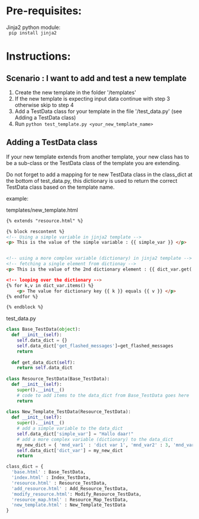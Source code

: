 Pre-requisites:
===============
Jinja2 python module:</br>
<code> pip install jinja2 </code>


Instructions:
=============
Scenario : I want to add and test a new template
-------------------------------------------------
1. Create the new template in the folder '/templates'
2. If the new template is expecting input data continue with step 3 otherwise skip to step 4
3. Add a TestData class for your template in the file '/test_data.py' (see Adding a TestData class)
4. Run `python test_template.py <your_new_template_name>`

Adding a TestData class
-----------------------
If your new template extends from another template, your new class has to be a sub-class or the TestData class of the template you are extending.

Do not forget to add a mapping for te new TestData class in the class_dict at the bottom of test_data.py,
this dictionary is used to return the correct TestData class based on the template name.



example:

templates/new_template.html
```html
{% extends "resource.html" %}

{% block rescontent %}
<!-- Using a simple variable in jinja2 template -->
<p> This is the value of the simple variable : {{ simple_var }} </p>


<!-- using a more complex variable (dictionary) in jinja2 template -->
<!-- fetching a single element from dictionay -->
<p> This is the value of the 2nd dictionary element : {{ dict_var.get('mnd_var2') }} </p

<!-- looping over the dictionary -->
{% for k,v in dict_var.items() %}
	<p> The value for dictionary key {{ k }} equals {{ v }} </p>
{% endfor %}

{% endblock %}
```


test_data.py

```python
class Base_TestData(object):
  def __init__(self):
    self.data_dict = {}
    self.data_dict['get_flashed_messages']=get_flashed_messages
    return
		
  def get_data_dict(self):
    return self.data_dict
    
class Resource_TestData(Base_TestData):
  def __init__(self):
    super().__init__()
    # code to add items to the data_dict from Base_TestData goes here
    return
    
class New_Template_TestData(Resource_TestData):
  def __init__(self):
    super().__init__()
    # add a simple variable to the data_dict
    self.data_dict['simple_var'] = "Hallo daar!"
    # add a more complex variable (dictionary) to the data_dict
    my_new_dict = { 'mnd_var1' : 'dict var 1', 'mnd_var2' : 3, 'mnd_var3' : 3.5 }
    self.data_dict['dict_var'] = my_new_dict
    return

class_dict = {
  'base.html' : Base_TestData,
  'index.html' : Index_TestData,
  'resource.html' : Resource_TestData,
  'add_resource.html' : Add_Resource_TestData,
  'modify_resource.html': Modify_Resource_TestData,
  'resource_map.html' : Resource_Map_TestData,
  'new_template.html' : New_Template_TestData
}
```

